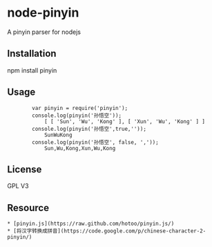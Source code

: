 # node-pinyin

A pinyin parser for nodejs

## Installation

npm install pinyin

## Usage
            var pinyin = require('pinyin');
            console.log(pinyin('孙悟空'));
                [ [ 'Sun', 'Wu', 'Kong' ], [ 'Xun', 'Wu', 'Kong' ] ]
            console.log(pinyin('孙悟空',true,''));
                SunWuKong
            console.log(pinyin('孙悟空', false, ','));
                Sun,Wu,Kong,Xun,Wu,Kong

## License

GPL V3

## Resource
    * [pinyin.js](https://raw.github.com/hotoo/pinyin.js/)
    * [将汉字转换成拼音](https://code.google.com/p/chinese-character-2-pinyin/)
